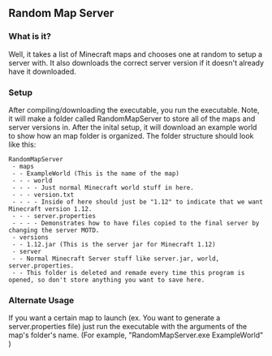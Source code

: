 ## Random Map Server

### What is it?
Well, it takes a list of Minecraft maps and chooses one at random to setup a server with. It also downloads the correct server version if it doesn't already have it downloaded.

### Setup
After compiling/downloading the executable, you run the executable. Note, it will make a folder called RandomMapServer to store all of the maps and server versions in.
After the inital setup, it will download an example world to show how an map folder is organized.
The folder structure should look like this:
```
RandomMapServer
 - maps
 - - ExampleWorld (This is the name of the map)
 - - - world
 - - - - Just normal Minecraft world stuff in here.
 - - - version.txt
 - - - - Inside of here should just be "1.12" to indicate that we want Minecraft version 1.12.
 - - - server.properties
 - - - - Demonstrates how to have files copied to the final server by changing the server MOTD.
 - versions
 - - 1.12.jar (This is the server jar for Minecraft 1.12)
 - server
 - - Normal Minecraft Server stuff like server.jar, world, server.properties.
 - - This folder is deleted and remade every time this program is opened, so don't store anything you want to save here.
```

### Alternate Usage
If you want a certain map to launch (ex. You want to generate a server.properties file) just run the executable with the arguments of the map's folder's name. (For example, "RandomMapServer.exe ExampleWorld" )